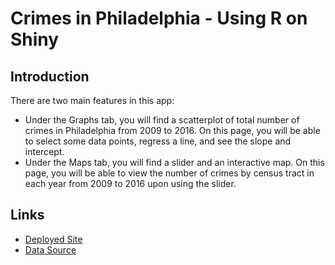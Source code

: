 # Crimes in Philadelphia - Using R on Shiny

## Introduction

There are two main features in this app:
* Under the Graphs tab, you will find a scatterplot of total number of crimes in Philadelphia from 2009 to 2016. On this page, you will be able to select some data points, regress a line, and see the slope and intercept.
* Under the Maps tab, you will find a slider and an interactive map. On this page, you will be able to view the number of crimes by census tract in each year from 2009 to 2016 upon using the slider.

## Links

- [Deployed Site](https://aaronxsu.shinyapps.io/philly-crimes-r/)
- [Data Source](https://github.com/aaronxsu/Crimes-In-Philly/blob/master/js/crimesTract.js)
